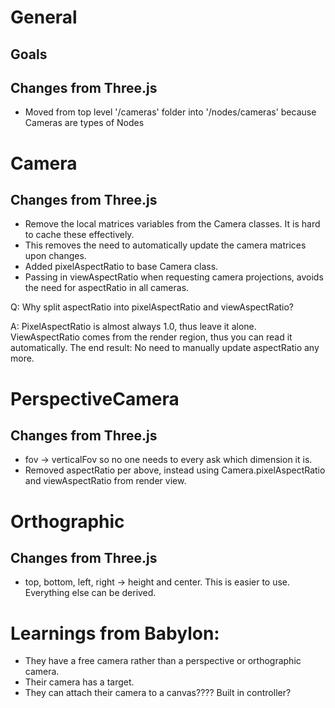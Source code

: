 # General

## Goals

## Changes from Three.js

- Moved from top level '/cameras' folder into '/nodes/cameras' because Cameras are types of Nodes

# Camera

## Changes from Three.js

- Remove the local matrices variables from the Camera classes. It is hard to cache these effectively.
- This removes the need to automatically update the camera matrices upon changes.
- Added pixelAspectRatio to base Camera class.
- Passing in viewAspectRatio when requesting camera projections, avoids the need for aspectRatio in all cameras.

Q: Why split aspectRatio into pixelAspectRatio and viewAspectRatio?

A: PixelAspectRatio is almost always 1.0, thus leave it alone. ViewAspectRatio comes from the render region, thus you can read it automatically. The end result: No need to manually update aspectRatio any more.

# PerspectiveCamera

## Changes from Three.js

- fov -> verticalFov so no one needs to every ask which dimension it is.
- Removed aspectRatio per above, instead using Camera.pixelAspectRatio and viewAspectRatio from render view.

# Orthographic

## Changes from Three.js

- top, bottom, left, right -> height and center. This is easier to use. Everything else can be derived.

# Learnings from Babylon:

- They have a free camera rather than a perspective or orthographic camera.
- Their camera has a target.
- They can attach their camera to a canvas???? Built in controller?
